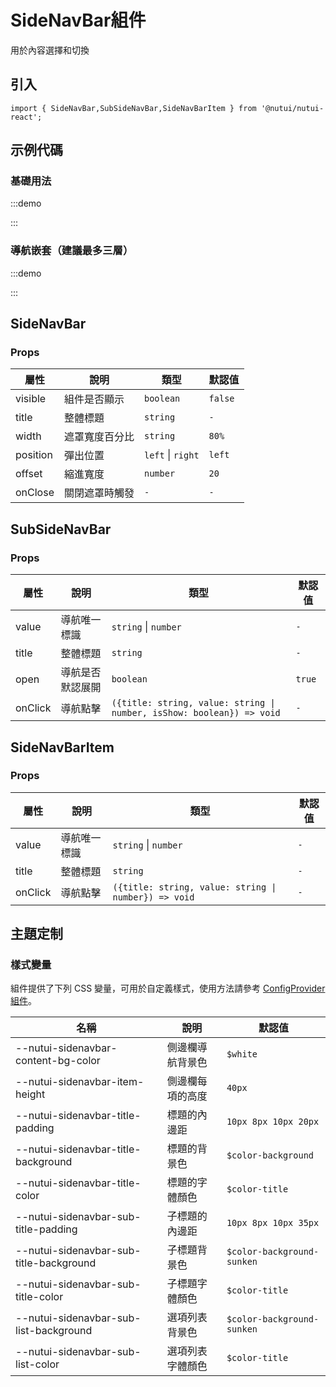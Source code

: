 # SideNavBar組件



用於內容選擇和切換

## 引入

```tsx
import { SideNavBar,SubSideNavBar,SideNavBarItem } from '@nutui/nutui-react';
```

## 示例代碼

### 基礎用法

:::demo

<CodeBlock src='h5/demo1.tsx'></CodeBlock>

:::

### 導航嵌套（建議最多三層）

:::demo

<CodeBlock src='h5/demo2.tsx'></CodeBlock>

:::

## SideNavBar

### Props

| 屬性 | 說明 | 類型 | 默認值 |
| --- | --- | --- | --- |
| visible | 組件是否顯示 | `boolean` | `false` |
| title | 整體標題 | `string` | `-` |
| width | 遮罩寬度百分比 | `string` | `80%` |
| position | 彈出位置 | `left` \| `right` | `left` |
| offset | 縮進寬度 | `number` | `20` |
| onClose | 關閉遮罩時觸發 | `-` | `-` |

## SubSideNavBar

### Props

| 屬性 | 說明 | 類型 | 默認值 |
| --- | --- | --- | --- |
| value | 導航唯一標識 | `string`  \|  `number` | `-` |
| title | 整體標題 | `string` | `-` |
| open | 導航是否默認展開 | `boolean` | `true` |
| onClick | 導航點擊 | `({title: string, value: string \| number, isShow: boolean}) => void` | `-` |

## SideNavBarItem

### Props

| 屬性 | 說明 | 類型 | 默認值 |
| --- | --- | --- | --- |
| value | 導航唯一標識 | `string`  \|  `number` | `-` |
| title | 整體標題 | `string` | `-` |
| onClick | 導航點擊 | `({title: string, value: string \| number}) => void` | `-` |

## 主題定制

### 樣式變量

組件提供了下列 CSS 變量，可用於自定義樣式，使用方法請參考 [ConfigProvider 組件](#/zh-CN/component/configprovider)。

| 名稱 | 說明 | 默認值 |
| --- | --- | --- |
| \--nutui-sidenavbar-content-bg-color | 側邊欄導航背景色 | `$white` |
| \--nutui-sidenavbar-item-height | 側邊欄每項的高度 | `40px` |
| \--nutui-sidenavbar-title-padding | 標題的內邊距 | `10px 8px 10px 20px` |
| \--nutui-sidenavbar-title-background | 標題的背景色 | `$color-background` |
| \--nutui-sidenavbar-title-color | 標題的字體顏色 | `$color-title` |
| \--nutui-sidenavbar-sub-title-padding | 子標題的內邊距 | `10px 8px 10px 35px` |
| \--nutui-sidenavbar-sub-title-background | 子標題背景色 | `$color-background-sunken` |
| \--nutui-sidenavbar-sub-title-color | 子標題字體顏色 | `$color-title` |
| \--nutui-sidenavbar-sub-list-background | 選項列表背景色 | `$color-background-sunken` |
| \--nutui-sidenavbar-sub-list-color | 選項列表字體顏色 | `$color-title` |